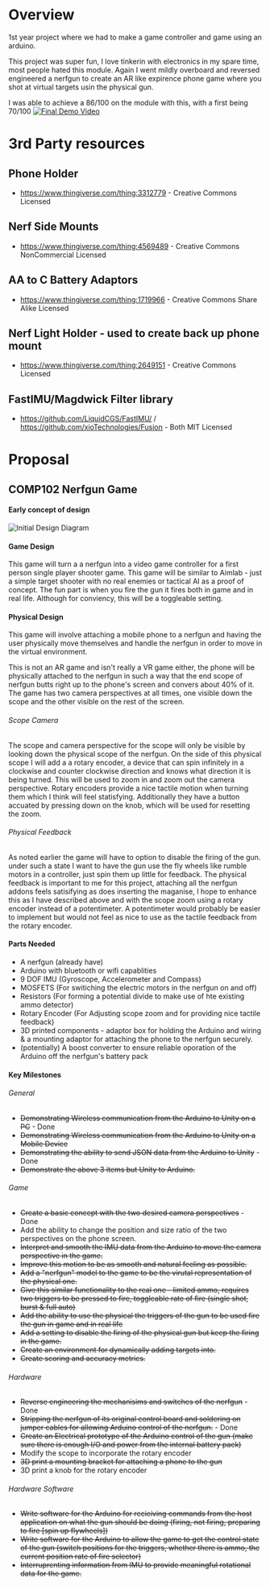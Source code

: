# Overview
1st year project where we had to make a game controller and game using an arduino.

This project was super fun, I love tinkerin with electronics in my spare time, most people hated this module. Again I went mildly overboard and reversed engineered a nerfgun to create an AR like expirence phone game where you shot at virtual targets usin the physical gun.

I was able to achieve a 86/100 on the module with this, with a first being 70/100
[![Final Demo Video](https://img.youtube.com/vi/WaDtwA2EJBU/0.jpg)](https://www.youtube.com/watch?v=WaDtwA2EJBU)

# 3rd Party resources
## Phone Holder
- https://www.thingiverse.com/thing:3312779 - Creative Commons Licensed
## Nerf Side Mounts
- https://www.thingiverse.com/thing:4569489 - Creative Commons NonCommercial Licensed
## AA to C Battery Adaptors
- https://www.thingiverse.com/thing:1719966 - Creative Commons Share Alike Licensed
## Nerf Light Holder - used to create back up phone mount
- https://www.thingiverse.com/thing:2649151  - Creative Commons Licensed
## FastIMU/Magdwick Filter library
- https://github.com/LiquidCGS/FastIMU/ / https://github.com/xioTechnologies/Fusion - Both MIT Licensed



# Proposal
## COMP102 Nerfgun Game
#### Early concept of design
![Initial Design Diagram](https://github.com/Larabee0/Uni-Nerfgun-Controller/blob/main/Images/Early%20design%20diagram.png)
#### Game Design
This game will turn a a nerfgun into a video game controller for a first person single player shooter game. This game will be similar to Aimlab - just a simple target shooter with no real enemies or tactical AI as a proof of concept.
The fun part is when you fire the gun it fires both in game and in real life. Although for conviency, this will be a toggleable setting.

#### Physical Design
This game will involve attaching a mobile phone to a nerfgun and having the user physically move themselves and handle the nerfgun in order to move in the virtual environment.

This is not an AR game and isn't really a VR game either, the phone will be physically attached to the nerfgun in such a way that the end scope of nerfgun butts right up to the phone's screen and convers about 40% of it.
The game has two camera perspectives at all times, one visible down the scope and the other visible on the rest of the screen.

###### Scope Camera
The scope and camera perspective for the scope will only be visible by looking down the physical scope of the nerfgun. On the side of this physical scope I will add a a rotary encoder, a device that can spin infinitely in a clockwise and counter clockwise direction and knows what direction it is being turned.
This will be used to zoom in and zoom out the camera perspective.
Rotary encoders provide a nice tactile motion when turning them which I think will feel statisfying. Additionally they have a button accuated by pressing down on the knob, which will be used for resetting the zoom.

###### Physical Feedback
As noted earlier the game will have to option to disable the firing of the gun. under such a state I want to have the gun use the fly wheels like rumble motors in a controller, just spin them up little for feedback.
The physical feedback is important to me for this project, attaching all the nerfgun addons feels satisifying as does inserting the maganise, I hope to enhance this as I have described above and with the scope zoom using a rotary encoder instead 
of a potentimeter. A potentimeter would probably be easier to implement but would not feel as nice to use as the tactile feedback from the rotary encoder.

#### Parts Needed
- A nerfgun (already have)
- Arduino with bluetooth or wifi capablities
- 9 DOF IMU (Gyroscope, Accelerometer and Compass)
- MOSFETS (For switiching the electric motors in the nerfgun on and off)
- Resistors (For forming a potential divide to make use of hte existing ammo detector)
- Rotary Encoder (For Adjusting scope zoom and for providing nice tactile feedback)
- 3D printed components - adaptor box for holding the Arduino and wiring & a mounting adaptor for attaching the phone to the nerfgun securely.
- (potentially) A boost converter to ensure reliable oporation of the Arduino off the nerfgun's battery pack

#### Key Milestones

###### General
- ~~Demonstrating Wireless communication from the Arduino to Unity on a PC~~ - Done
- ~~Demonstrating Wireless communication from the Arduino to Unity on a Mobile Device~~
- ~~Demonstrating the ability to send JSON data from the Arduino to Unity~~ - Done
- ~~Demonstrate the above 3 items but Unity to Arduino.~~

###### Game
- ~~Create a basic concept with the two desired camera perspectives~~ - Done
- Add the ability to change the position and size ratio of the two perspectives on the phone screen.
- ~~Interpret and smooth the IMU data from the Arduino to move the camera perspective in the game.~~
- ~~Improve this motion to be as smooth and natural feeling as possible.~~
- ~~Add a "nerfgun" model to the game to be the virutal representation of the physical one.~~
- ~~Give this similar functionality to the real one - limited ammo, requires two triggers to be pressed to fire, toggleable rate of fire (single shot, burst & full auto)~~
- ~~Add the ability to use the physical the triggers of the gun to be used fire the gun in game and in real life~~
- ~~Add a setting to disable the firing of the physical gun but keep the firing in the game.~~
- ~~Create an environment for  dynamically adding targets into.~~
- ~~Create scoring and accuracy metrics.~~

###### Hardware
- ~~Reverse engineering the mechanisims and switches of the nerfgun~~ - Done
- ~~Stripping the nerfgun of its original control board and soldering on jumper cables for allowing Arduino control of the nerfgun.~~ - Done
- ~~Create an Electrical prototype of the Arduino control of the gun (make sure there is enough I/O and power from the internal battery pack)~~
- Modify the scope to incorporate the rotary encoder
- ~~3D print a mounting bracket for attaching a phone to the gun~~
- 3D print a knob for the rotary encoder

###### Hardware Software
- ~~Write software for the Arduino for recieiving commands from the host application on what the gun should be doing (firing, not firing, preparing to fire [spin up flywheels])~~
- ~~Write software for the Arduino to allow the game to get the control state of the gun (switch positions for the triggers, whether there is ammo, the current position rate of fire selector)~~
- ~~Interruprenting information from IMU to provide meaningful rotational data for the game.~~

